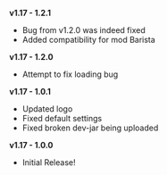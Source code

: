 **v1.17 - 1.2.1**
* Bug from v1.2.0 was indeed fixed
* Added compatibility for mod Barista

**v1.17 - 1.2.0**
* Attempt to fix loading bug

**v1.17 - 1.0.1**
* Updated logo
* Fixed default settings
* Fixed broken dev-jar being uploaded

**v1.17 - 1.0.0**
* Initial Release!    
